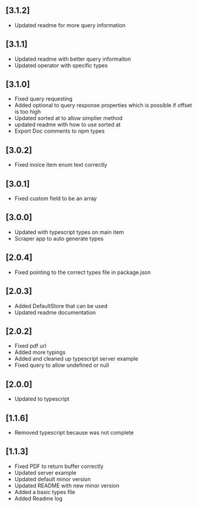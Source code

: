 ## [3.1.2]

- Updated readme for more query information

## [3.1.1]

- Updated readme with better query informaiton
- Updated operator with specific types

## [3.1.0]

- Fixed query requesting
- Added optional to query response properties which is possible if offset is too high
- Updated sorted at to allow simplier method
- updated readme with how to use sorted at
- Export Doc comments to npm types

## [3.0.2]

- Fixed inoice item enum text correctly

## [3.0.1]

- Fixed custom field to be an array

## [3.0.0]

- Updated with typescript types on main item
- Scraper app to auto generate types

## [2.0.4]

- Fixed pointing to the correct types file in package.json

## [2.0.3]

- Added DefaultStore that can be used
- Updated readme documentation

## [2.0.2]

- Fixed pdf url
- Added more typings
- Added and cleaned up typescript server example
- Fixed query to allow undefined or null

## [2.0.0]

- Updated to typescript

## [1.1.6]

- Removed typescript because was not complete

## [1.1.3]

- Fixed PDF to return buffer correctly
- Updated server example
- Updated default minor version
- Updated README with new minor version
- Added a basic types file
- Added Readme log